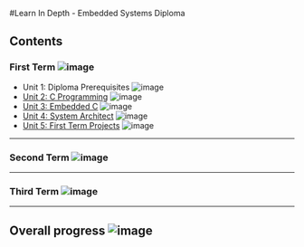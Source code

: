 #Learn In Depth - Embedded Systems Diploma

## Contents

### First Term ![image](https://progress-bar.dev/40/?title=InProgress)

- Unit 1: Diploma Prerequisites  ![image](https://progress-bar.dev/100/?title=No_Assignments)
- [Unit 2: C Programming](Unit%202%20-%20C%20Programming) ![image](https://progress-bar.dev/100/)
- [Unit 3: Embedded C](Unit%203%20-%20Embedded%20C)  ![image](https://progress-bar.dev/40/)
- [Unit 4: System Architect](Unit%204%20-%20System%20Architect)  ![image](https://progress-bar.dev/0/)
- [Unit 5: First Term Projects](Unit%205%20-%20First%20Term%20Projects)  ![image](https://progress-bar.dev/0/)

---
### Second Term ![image](https://progress-bar.dev/0/?title=StartSoon)

---
### Third Term ![image](https://progress-bar.dev/0/?title=StartSoon)

---

## Overall progress ![image](https://progress-bar.dev/0/?scale=3&title=Terms&suffix=&width=230&color=aa00ff)
